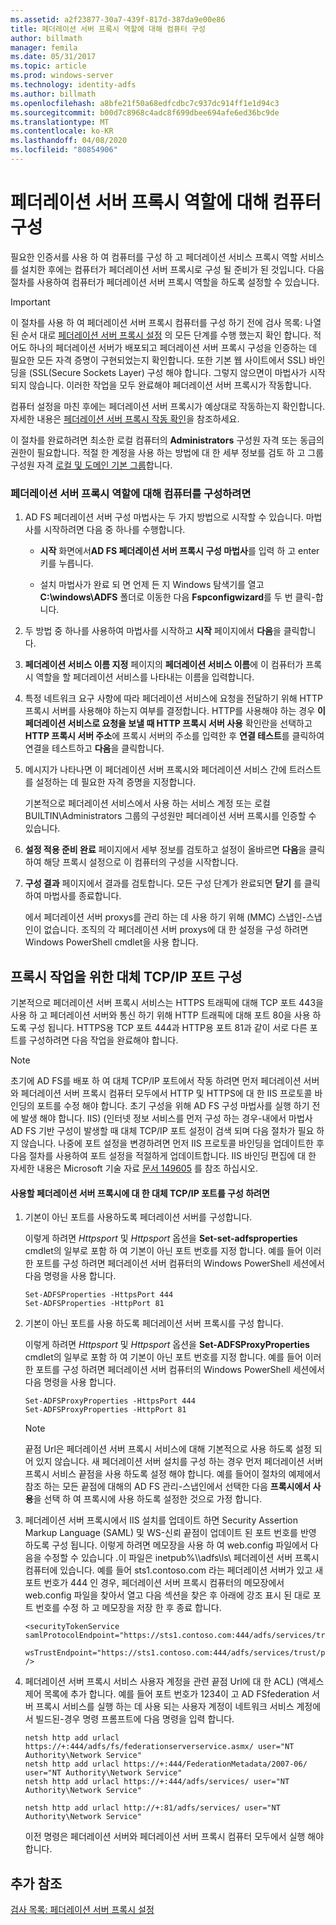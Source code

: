 ```yaml
---
ms.assetid: a2f23877-30a7-439f-817d-387da9e00e86
title: 페더레이션 서버 프록시 역할에 대해 컴퓨터 구성
author: billmath
manager: femila
ms.date: 05/31/2017
ms.topic: article
ms.prod: windows-server
ms.technology: identity-adfs
ms.author: billmath
ms.openlocfilehash: a8bfe21f50a68edfcdbc7c937dc914ff1e1d94c3
ms.sourcegitcommit: b00d7c8968c4adc8f699dbee694afe6ed36bc9de
ms.translationtype: MT
ms.contentlocale: ko-KR
ms.lasthandoff: 04/08/2020
ms.locfileid: "80854906"
---
```

# <a name="configure-a-computer-for-the-federation-server-proxy-role"></a>페더레이션 서버 프록시 역할에 대해 컴퓨터 구성

필요한 인증서를 사용 하 여 컴퓨터를 구성 하 고 페더레이션 서비스 프록시 역할 서비스를 설치한 후에는 컴퓨터가 페더레이션 서버 프록시로 구성 될 준비가 된 것입니다. 다음 절차를 사용하여 컴퓨터가 페더레이션 서버 프록시 역할을 하도록 설정할 수 있습니다.  
  
> [!IMPORTANT]  
> 이 절차를 사용 하 여 페더레이션 서버 프록시 컴퓨터를 구성 하기 전에 검사 목록: 나열 된 순서 대로 [페더레이션 서버 프록시 설정](Checklist--Setting-Up-a-Federation-Server-Proxy.md) 의 모든 단계를 수행 했는지 확인 합니다. 적어도 하나의 페더레이션 서버가 배포되고 페더레이션 서버 프록시 구성을 인증하는 데 필요한 모든 자격 증명이 구현되었는지 확인합니다. 또한 기본 웹 사이트에서 SSL\) 바인딩을 \(SSL(Secure Sockets Layer) 구성 해야 합니다. 그렇지 않으면이 마법사가 시작 되지 않습니다. 이러한 작업을 모두 완료해야 페더레이션 서버 프록시가 작동합니다.  
  
컴퓨터 설정을 마친 후에는 페더레이션 서버 프록시가 예상대로 작동하는지 확인합니다. 자세한 내용은 [페더레이션 서버 프록시 작동 확인](Verify-That-a-Federation-Server-Proxy-Is-Operational.md)을 참조하세요.  
  
이 절차를 완료하려면 최소한 로컬 컴퓨터의 **Administrators** 구성원 자격 또는 동급의 권한이 필요합니다.  적절 한 계정을 사용 하는 방법에 대 한 세부 정보를 검토 하 고 그룹 구성원 자격 [로컬 및 도메인 기본 그룹](https://go.microsoft.com/fwlink/?LinkId=83477)합니다.   
  
### <a name="to-configure-a-computer-for-the-federation-server-proxy-role"></a>페더레이션 서버 프록시 역할에 대해 컴퓨터를 구성하려면  
  
1.  AD FS 페더레이션 서버 구성 마법사는 두 가지 방법으로 시작할 수 있습니다. 마법사를 시작하려면 다음 중 하나를 수행합니다.  
  
    -   **시작** 화면에서**AD FS 페더레이션 서버 프록시 구성 마법사**를 입력 하 고 enter 키를 누릅니다.  
  
    -   설치 마법사가 완료 되 면 언제 든 지 Windows 탐색기를 열고 **C:\\windows\\ADFS** 폴더로 이동한 다음 **Fspconfigwizard**를 두 번 클릭\-합니다.  
  
2.  두 방법 중 하나를 사용하여 마법사를 시작하고 **시작** 페이지에서 **다음**을 클릭합니다.  
  
3.  **페더레이션 서비스 이름 지정** 페이지의 **페더레이션 서비스 이름**에 이 컴퓨터가 프록시 역할을 할 페더레이션 서비스를 나타내는 이름을 입력합니다.  
  
4.  특정 네트워크 요구 사항에 따라 페더레이션 서비스에 요청을 전달하기 위해 HTTP 프록시 서버를 사용해야 하는지 여부를 결정합니다. HTTP를 사용해야 하는 경우 **이 페더레이션 서비스로 요청을 보낼 때 HTTP 프록시 서버 사용** 확인란을 선택하고 **HTTP 프록시 서버 주소**에 프록시 서버의 주소를 입력한 후 **연결 테스트**를 클릭하여 연결을 테스트하고 **다음**을 클릭합니다.  
  
5.  메시지가 나타나면 이 페더레이션 서버 프록시와 페더레이션 서비스 간에 트러스트를 설정하는 데 필요한 자격 증명을 지정합니다.  
  
    기본적으로 페더레이션 서비스에서 사용 하는 서비스 계정 또는 로컬 BUILTIN\\Administrators 그룹의 구성원만 페더레이션 서버 프록시를 인증할 수 있습니다.  
  
6.  **설정 적용 준비 완료** 페이지에서 세부 정보를 검토하고 설정이 올바르면 **다음**을 클릭하여 해당 프록시 설정으로 이 컴퓨터의 구성을 시작합니다.  
  
7.  **구성 결과** 페이지에서 결과를 검토합니다. 모든 구성 단계가 완료되면 **닫기**  를 클릭하여 마법사를 종료합니다.  
  
    에서 페더레이션 서버 proxys를 관리 하는 데 사용 하기 위해 \(MMC\) 스냅인\-스냅인이 없습니다. 조직의 각 페더레이션 서버 proxys에 대 한 설정을 구성 하려면 Windows PowerShell cmdlet을 사용 합니다.  
  
## <a name="configuring-an-alternate-tcpip-port-for-proxy-operations"></a>프록시 작업을 위한 대체 TCP\/IP 포트 구성  
기본적으로 페더레이션 서버 프록시 서비스는 HTTPS 트래픽에 대해 TCP 포트 443을 사용 하 고 페더레이션 서버와 통신 하기 위해 HTTP 트래픽에 대해 포트 80을 사용 하도록 구성 됩니다. HTTPS용 TCP 포트 444과 HTTP용 포트 81과 같이 서로 다른 포트를 구성하려면 다음 작업을 완료해야 합니다.  
  
> [!NOTE]  
> 초기에 AD FS를 배포 하 여 대체 TCP\/IP 포트에서 작동 하려면 먼저 페더레이션 서버와 페더레이션 서버 프록시 컴퓨터 모두에서 HTTP 및 HTTPS에 대 한 IIS 프로토콜 바인딩의 포트를 수정 해야 합니다. 초기 구성을 위해 AD FS 구성 마법사를 실행 하기 전에 발생 해야 합니다. IIS\) \(인터넷 정보 서비스를 먼저 구성 하는 경우\-내에서 마법사 AD FS 기반 구성이 발생할 때 대체 TCP\/IP 포트 설정이 검색 되며 다음 절차가 필요 하지 않습니다. 나중에 포트 설정을 변경하려면 먼저 IIS 프로토콜 바인딩을 업데이트한 후 다음 절차를 사용하여 포트 설정을 적절하게 업데이트합니다. IIS 바인딩 편집에 대 한 자세한 내용은 Microsoft 기술 자료 [문서 149605](https://go.microsoft.com/fwlink/?LinkId=190275) 를 참조 하십시오.  
  
#### <a name="to-configure-alternate-tcpip-ports-for-the-federation-server-proxy-to-use"></a>사용할 페더레이션 서버 프록시에 대 한 대체 TCP\/IP 포트를 구성 하려면  
  
1.  기본이 아닌 포트를 사용하도록 페더레이션 서버를 구성합니다.  
  
    이렇게 하려면 *Httpsport* 및 *Httpsport* 옵션을 **Set\-set-adfsproperties** cmdlet의 일부로 포함 하 여 기본이 아닌 포트 번호를 지정 합니다. 예를 들어 이러한 포트를 구성 하려면 페더레이션 서버 컴퓨터의 Windows PowerShell 세션에서 다음 명령을 사용 합니다.  
  
    ```  
    Set-ADFSProperties -HttpsPort 444  
    Set-ADFSProperties -HttpPort 81  
    ```  
  
2.  기본이 아닌 포트를 사용 하도록 페더레이션 서버 프록시를 구성 합니다.  
  
    이렇게 하려면 *Httpsport* 및 *Httpsport* 옵션을 **Set\-ADFSProxyProperties** cmdlet의 일부로 포함 하 여 기본이 아닌 포트 번호를 지정 합니다. 예를 들어 이러한 포트를 구성 하려면 페더레이션 서버 컴퓨터의 Windows PowerShell 세션에서 다음 명령을 사용 합니다.  
  
    ```  
    Set-ADFSProxyProperties -HttpsPort 444  
    Set-ADFSProxyProperties -HttpPort 81  
    ```  
  
    > [!NOTE]  
    > 끝점 Url은 페더레이션 서버 프록시 서비스에 대해 기본적으로 사용 하도록 설정 되어 있지 않습니다. 새 페더레이션 서버 설치를 구성 하는 경우 먼저 페더레이션 서버 프록시 서비스 끝점을 사용 하도록 설정 해야 합니다. 예를 들어이 절차의 예제에서 참조 하는 모든 끝점에 대해의 AD FS 관리\-스냅인에서 선택한 다음 **프록시에서 사용**을 선택 하 여 프록시에 사용 하도록 설정한 것으로 가정 합니다.  
  
3.  페더레이션 서버 프록시에서 IIS 설치를 업데이트 하면 Security Assertion Markup Language \(SAML\) 및 WS\-신뢰 끝점이 업데이트 된 포트 번호를 반영 하도록 구성 됩니다. 이렇게 하려면 메모장을 사용 하 여 web.config 파일에서 다음을 수정할 수 있습니다 .이 파일은 inetpub%\\\\adfs\\ls\\ 페더레이션 서버 프록시 컴퓨터에 있습니다. 예를 들어 sts1.contoso.com 라는 페더레이션 서버가 있고 새 포트 번호가 444 인 경우, 페더레이션 서버 프록시 컴퓨터의 메모장에서 web.config 파일을 찾아서 열고 다음 섹션을 찾은 후 아래에 강조 표시 된 대로 포트 번호를 수정 하 고 메모장을 저장 한 후 종료 합니다.  
  
    ```  
    <securityTokenService samlProtocolEndpoint="https://sts1.contoso.com:444/adfs/services/trust/samlprotocol/proxycertificatetransport"  
          wsTrustEndpoint="https://sts1.contoso.com:444/adfs/services/trust/proxycertificatetransport" />  
    ```  
  
4.  페더레이션 서버 프록시 서비스 사용자 계정을 관련 끝점 Url에 대 한 ACL\) \(액세스 제어 목록에 추가 합니다. 예를 들어 포트 번호가 1234이 고 AD FSfederation 서버 프록시 서비스를 실행 하는 데 사용 되는 사용자 계정이 네트워크 서비스 계정에서 빌드된\-경우 명령 프롬프트에 다음 명령을 입력 합니다.  
  
    ```  
    netsh http add urlacl https://+:444/adfs/fs/federationserverservice.asmx/ user="NT Authority\Network Service"  
    netsh http add urlacl https://+:444/FederationMetadata/2007-06/ user="NT Authority\Network Service"  
    netsh http add urlacl https://+:444/adfs/services/ user="NT Authority\Network Service"  
  
    netsh http add urlacl http://+:81/adfs/services/ user="NT Authority\Network Service"  
    ```  
  
    이전 명령은 페더레이션 서버와 페더레이션 서버 프록시 컴퓨터 모두에서 실행 해야 합니다.  
  
## <a name="additional-references"></a>추가 참조  
[검사 목록: 페더레이션 서버 프록시 설정](Checklist--Setting-Up-a-Federation-Server-Proxy.md)  
  

